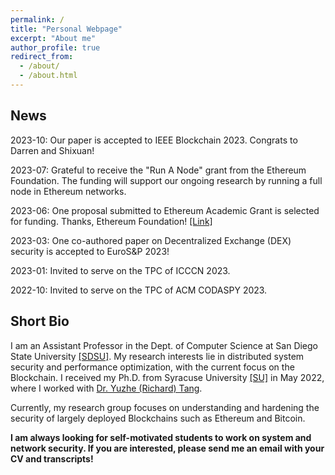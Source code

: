 ```yaml
---
permalink: /
title: "Personal Webpage"
excerpt: "About me"
author_profile: true
redirect_from: 
  - /about/
  - /about.html
---
```


News
----
2023-10: Our paper is accepted to IEEE Blockchain 2023. Congrats to Darren and Shixuan!

2023-07: Grateful to receive the "Run A Node" grant from the Ethereum Foundation. The funding will support our ongoing research by running a full node in Ethereum networks. 

2023-06: One proposal submitted to Ethereum Academic Grant is selected for funding. Thanks, Ethereum Foundation! [[Link]](https://blog.ethereum.org/2023/06/28/academic-grants-round-23)

2023-03: One co-authored paper on Decentralized Exchange (DEX) security is accepted to EuroS&P 2023!

2023-01: Invited to serve on the TPC of ICCCN 2023.

2022-10: Invited to serve on the TPC of ACM CODASPY 2023.



Short Bio
----
I am an Assistant Professor in the Dept. of Computer Science at San Diego State University [[SDSU]](https://cs.sdsu.edu/). My research interests lie in distributed system security and performance optimization, with the current focus on the Blockchain. I received my Ph.D. from Syracuse University [[SU]](http://eng-cs.syr.edu/our-departments/electrical-engineering-and-computer-science) in May 2022, where I worked with [Dr. Yuzhe (Richard) Tang](http://tristartom.github.io/). 

Currently, my research group focuses on understanding and hardening the security of largely deployed Blockchains such as Ethereum and Bitcoin.

 **I am always looking for self-motivated students to work on system and network security. If you are interested, please send me an email with your CV and transcripts!** 




